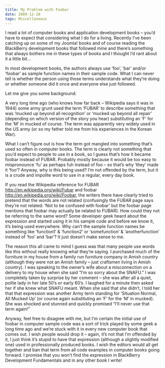 ```yaml
---
title: My Problem with Foobar
date: 2009-12-28
tags: Miscellaneous
---
```


I read a lot of computer books and application development books – you’d have to expect that considering what I do for a living. Recently I’ve been catching up on some of my Joomla! books and of course reading the BlackBerry development books that followed mine and there’s something that always bothers me in these types of books and I thought I’d rant about it a little bit…

In most development books, the authors always use ‘foo’, ‘bar’ and/or ‘foobar’ as sample function names in their sample code. What I can never tell is whether the person using those terms understands what they’re doing or whether someone did it once and everyone else just followed.

Let me give you some background:

A very long time ago (who knows how far back – Wikipedia says it was in 1944) some army grunt used the term ‘FUBAR’ to describe something that was ‘mucked up beyond all recognition’ or ‘mucked up beyond all repair’ (depending on which version of the story you hear) substituting an ‘F’ for the ‘M’ in mucked of course. The term was apparently very widely used in the US army (or so my father told me from his experiences in the Korean War).

What I can’t figure out is how the term got mangled into something that’s used so often in computer books. The term is clearly not something that you’d expect to people to use in a book, so I guess that’s how it became foobar instead of FUBAR. Probably mostly because it would be too easy to mispronounce ‘fu’ as perhaps fuh instead of foo – so that’s why ‘they’ made it ‘foo’? Anyway, why is this being used? I’m not offended by the term, but it is a crude and impolite word to use in a regular, every day book.

If you read the Wikipedia reference for FUBAR http://en.wikipedia.org/wiki/Fubar and foobar http://en.wikipedia.org/wiki/Foobar, the writers there have clearly tried to pretend that the words are not related (confusingly the FUBAR page says they’re not related: ‘Not to be confused with foobar’ but the foobar page mentions that foobar may actually be related to FUBAR). How could they not be referring to the same word? Some developer geek heard about the expression and started using it in his sample code and before we know it, it’s being used everywhere. Why can’t the sample function names be something like ‘function1’ & ‘function2’ or ‘somefunction’ & ‘anotherfunction’ instead of ‘foo’ and ‘bar’? It just doesn’t make sense to me.

The reason this all came to mind I guess was that many people use words like this without really knowing what they’re saying. I purchased much of the furniture in my house from a family run furniture company in Amish country (although they were not an Amish family – just craftsmen living in Amish country). I was speaking to the owner’s wife about a misconnection on a delivery to my house when she said “I’m so sorry about the SNAFU.” I was completely taken by surprise by her comment – she was after all a quiet, polite lady in her late 50’s or early 60’s. I laughed for a minute then asked her if she knew what SNAFU meant. When she said that she didn’t, I told her that that expression was another Army term standing for ‘Situation Normal, All Mucked Up’ (or course again substituting an ‘F’ for the ‘M’ in mucked). She was shocked and stunned and quickly promised “I’ll never use that term again!”

Anyway, feel free to disagree with me, but I’m certain the initial use of foobar in computer sample code was a sort of trick played by some geek a long time ago and we’re stuck with it in every new computer book that comes out. I wish people would drop it – again, it’s not that I’m offended by it, I just think it’s stupid to have that expression (although a slightly modified one) used in professionally produced books. I wish the editors would all get together and ban that term from all code examples in computer books going forward. I promise that you won’t find the expression in BlackBerry Development Fundamentals and in any other book I write!